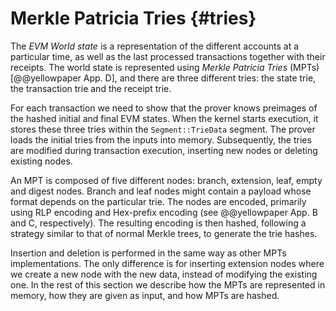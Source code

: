 # Merkle Patricia Tries {#tries}

The *EVM World state* is a representation of the different accounts at a
particular time, as well as the last processed transactions together
with their receipts. The world state is represented using *Merkle
Patricia Tries* (MPTs) [@@yellowpaper App. D], and there are three
different tries: the state trie, the transaction trie and the receipt
trie.

For each transaction we need to show that the prover knows preimages of
the hashed initial and final EVM states. When the kernel starts
execution, it stores these three tries within the `Segment::TrieData`
segment. The prover loads the initial tries from the inputs into memory.
Subsequently, the tries are modified during transaction execution,
inserting new nodes or deleting existing nodes.

An MPT is composed of five different nodes: branch, extension, leaf,
empty and digest nodes. Branch and leaf nodes might contain a payload
whose format depends on the particular trie. The nodes are encoded,
primarily using RLP encoding and Hex-prefix encoding (see @@yellowpaper
App. B and C, respectively). The resulting encoding is then hashed,
following a strategy similar to that of normal Merkle trees, to generate
the trie hashes.

Insertion and deletion is performed in the same way as other MPTs
implementations. The only difference is for inserting extension nodes
where we create a new node with the new data, instead of modifying the
existing one. In the rest of this section we describe how the MPTs are
represented in memory, how they are given as input, and how MPTs are
hashed.
